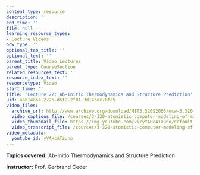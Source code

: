 ```yaml
---
content_type: resource
description: ''
end_time: ''
file: null
learning_resource_types:
- Lecture Videos
ocw_type: ''
optional_tab_title: ''
optional_text: ''
parent_title: Video Lectures
parent_type: CourseSection
related_resources_text: ''
resource_index_text: ''
resourcetype: Video
start_time: ''
title: 'Lecture 22: Ab-Initio Thermodynamics and Structure Prediction'
uid: 4a614a6a-2725-d5f2-2f01-3d143ac70fc5
video_files:
  archive_url: http://www.archive.org/download/MIT3.320S2005/ocw-3.320-lec-17-28apr05-220k.mp4
  video_captions_file: /courses/3-320-atomistic-computer-modeling-of-materials-sma-5107-spring-2005/00df0c94c5d35d898a6caad250841d48_yYAHcATzuno.vtt
  video_thumbnail_file: https://img.youtube.com/vi/yYAHcATzuno/default.jpg
  video_transcript_file: /courses/3-320-atomistic-computer-modeling-of-materials-sma-5107-spring-2005/265337dc75998942dd01d51fbc6c6e7f_yYAHcATzuno.pdf
video_metadata:
  youtube_id: yYAHcATzuno
---
```


**Topics covered:** Ab-Initio Thermodynamics and Structure Prediction

**Instructor:** Prof. Gerbrand Ceder